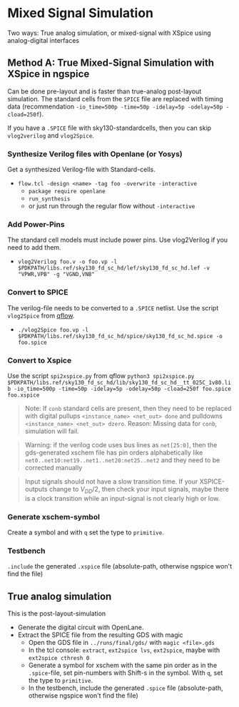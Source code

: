 # Mixed Signal Simulation
Two ways: True analog simulation, or mixed-signal with XSpice using analog-digital interfaces
## Method A: True Mixed-Signal Simulation with XSpice in ngspice
Can be done pre-layout and is faster than true-analog post-layout simulation. The standard cells from the `SPICE` file are replaced with timing data (recommendation `-io_time=500p -time=50p -idelay=5p -odelay=50p -cload=250f`).  

If you have a `.SPICE` file with sky130-standardcells, then you can skip `vlog2verilog` and `vlog2Spice`. 

### Synthesize Verilog files with Openlane (or Yosys) 
Get a synthesized Verilog-file with Standard-cells.
* `flow.tcl -design <name> -tag foo -overwrite -interactive`
  * `package require openlane`
  * `run_synthesis`
  * or just run through the regular flow without `-interactive`
### Add Power-Pins 
The standard cell models must include power pins. Use vlog2Verilog if you need to add them. 
* `vlog2Verilog foo.v -o foo.vp -l $PDKPATH/libs.ref/sky130_fd_sc_hd/lef/sky130_fd_sc_hd.lef -v "VPWR,VPB" -g "VGND,VNB"`  
### Convert to SPICE
The verilog-file needs to be converted to a `.SPICE` netlist. Use the script `vlog2Spice` from [qflow](https://github.com/RTimothyEdwards/qflow).  
* `./vlog2Spice foo.vp -l $PDKPATH/libs.ref/sky130_fd_sc_hd/spice/sky130_fd_sc_hd.spice -o foo.spice`
### Convert to Xspice 
Use the script `spi2xspice.py` from qflow `python3 spi2xspice.py $PDKPATH/libs.ref/sky130_fd_sc_hd/lib/sky130_fd_sc_hd__tt_025C_1v80.lib -io_time=500p -time=50p -idelay=5p -odelay=50p -cload=250f foo.spice foo.xspice`

> Note: If `conb` standard cells are present, then they need to be replaced with digital pullups `<instance_name> <net_out> done` and pulldowns `<instance_name> <net_out> dzero`. Reason: Missing data for `conb`, simulation will fail.

> Warning: if the verilog code uses bus lines as `net[25:0]`, then the gds-generated xschem file has pin orders alphabetically like `net0..net10:net19..net1..net20:net25..net2` and they need to be corrected manually

> Input signals should not have a slow transition time. If your XSPICE-outputs change to $V_{DD}/2$, then check your input signals, maybe there is a clock transition while an input-signal is not clearly high or low.

### Generate xschem-symbol 
Create a symbol and with `q` set the type to `primitive`.

### Testbench
`.include` the generated `.xspice` file (absolute-path, otherwise ngspice won't find the file)

## True analog simulation
This is the post-layout-simulation
* Generate the digital circuit with OpenLane.
* Extract the SPICE file from the resulting GDS with magic
  * Open the GDS file in `../runs/final/gds/` with `magic <file>.gds`
  * In the tcl console: `extract`, `ext2spice lvs`, `ext2spice`, maybe with `ext2spice cthresh 0`
  * Generate a symbol for xschem with the same pin order as in the `.spice`-file, set pin-numbers with Shift-s in the symbol. With `q`, set the type to `primitive`.
  * In the testbench, include the generated `.spice` file (absolute-path, otherwise ngspice won't find the file)
